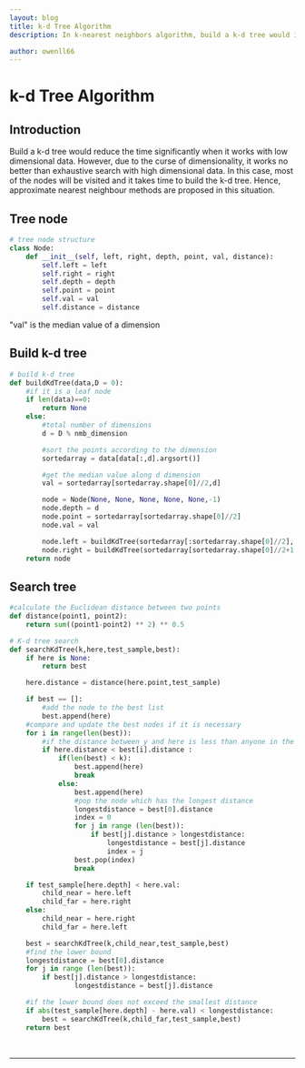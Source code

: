 ```yaml
---
layout: blog
title: k-d Tree Algorithm
description: In k-nearest neighbors algorithm, build a k-d tree would improve the search efficiency. This blog provides the python code for building k-d tree and searching k-d tree.

author: owenll66
---
```


# k-d Tree Algorithm

## Introduction
Build a k-d tree would reduce the time significantly when it works with low dimensional data.
However, due to the curse of dimensionality, it works no better than exhaustive search with high dimensional data. In this case, most of the nodes will be visited and it takes time to build the k-d tree. Hence, approximate nearest neighbour methods are proposed in this situation.

## Tree node

```python
# tree node structure
class Node:
    def __init__(self, left, right, depth, point, val, distance):
        self.left = left
        self.right = right
        self.depth = depth
        self.point = point
        self.val = val
        self.distance = distance
```
"val" is the median value of a dimension

## Build k-d tree
```python
# build k-d tree
def buildKdTree(data,D = 0):
    #if it is a leaf node
    if len(data)==0:
        return None
    else:
        #total number of dimensions
        d = D % nmb_dimension

        #sort the points according to the dimension
        sortedarray = data[data[:,d].argsort()]

        #get the median value along d dimension
        val = sortedarray[sortedarray.shape[0]//2,d]

        node = Node(None, None, None, None, None,-1)
        node.depth = d
        node.point = sortedarray[sortedarray.shape[0]//2]
        node.val = val

        node.left = buildKdTree(sortedarray[:sortedarray.shape[0]//2], D+1)  
        node.right = buildKdTree(sortedarray[sortedarray.shape[0]//2+1:],D+1)
    return node
```

## Search tree
```python
#calculate the Euclidean distance between two points
def distance(point1, point2):
    return sum((point1-point2) ** 2) ** 0.5

# K-d tree search
def searchKdTree(k,here,test_sample,best):
    if here is None:
        return best

    here.distance = distance(here.point,test_sample)

    if best == []:
        #add the node to the best list
        best.append(here)
    #compare and update the best nodes if it is necessary
    for i in range(len(best)):
        #if the distance between y and here is less than anyone in the bests
        if here.distance < best[i].distance :
            if(len(best) < k):
                best.append(here)
                break
            else:
                best.append(here)
                #pop the node which has the longest distance
                longestdistance = best[0].distance
                index = 0
                for j in range (len(best)):
                    if best[j].distance > longestdistance:
                        longestdistance = best[j].distance
                        index = j
                best.pop(index)
                break

    if test_sample[here.depth] < here.val:
        child_near = here.left
        child_far = here.right
    else:
        child_near = here.right
        child_far = here.left

    best = searchKdTree(k,child_near,test_sample,best)
    #find the lower bound
    longestdistance = best[0].distance
    for j in range (len(best)):
        if best[j].distance > longestdistance:
                longestdistance = best[j].distance

    #if the lower bound does not exceed the smallest distance
    if abs(test_sample[here.depth] - here.val) < longestdistance:
        best = searchKdTree(k,child_far,test_sample,best)
    return best
```
<br>

***
